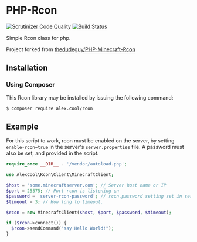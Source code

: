 PHP-Rcon
==================
[![Scrutinizer Code Quality](https://scrutinizer-ci.com/g/alexcool94/PHP-Rcon/badges/quality-score.png?b=master)](https://scrutinizer-ci.com/g/alexcool94/PHP-Rcon/?branch=master)
[![Build Status](https://scrutinizer-ci.com/g/alexcool94/PHP-Rcon/badges/build.png?b=master)](https://scrutinizer-ci.com/g/alexcool94/PHP-Rcon/build-status/master)

Simple Rcon class for php.

Project forked from [thedudeguy/PHP-Minecraft-Rcon](https://github.com/thedudeguy/PHP-Minecraft-Rcon)

## Installation
### Using Composer
This Rcon library may be installed by issuing the following command:
```bash
$ composer require alex.cool/rcon
```

## Example
For this script to work, rcon must be enabled on the server, by setting `enable-rcon=true` in the server's `server.properties` file. A password must also be set, and provided in the script.

```php
require_once __DIR__ . '/vendor/autoload.php';

use AlexCool\Rcon\Client\MinecraftClient;

$host = 'some.minecraftserver.com'; // Server host name or IP
$port = 25575; // Port rcon is listening on
$password = 'server-rcon-password'; // rcon.password setting set in server.properties
$timeout = 3; // How long to timeout.

$rcon = new MinecraftClient($host, $port, $password, $timeout);

if ($rcon->connect()) {
  $rcon->sendCommand("say Hello World!");
}
```
